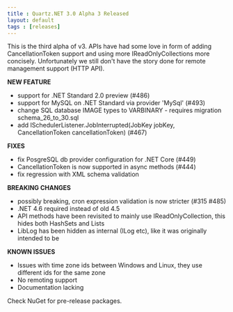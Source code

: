 ```yaml
---
title : Quartz.NET 3.0 Alpha 3 Released
layout: default
tags : [releases]
---
```


This is the third alpha of v3. APIs have had some love in form of adding CancellationToken support and
using more IReadOnlyCollection<T>s more concisely. Unfortunately we still don't have the story done for
remote management support (HTTP API).

__NEW FEATURE__

* support for .NET Standard 2.0 preview (#486)
* support for MySQL on .NET Standard via provider 'MySql' (#493)
* change SQL database IMAGE types to VARBINARY - requires migration schema_26_to_30.sql
* add ISchedulerListener.JobInterrupted(JobKey jobKey, CancellationToken cancellationToken) (#467)

__FIXES__

* fix PosgreSQL db provider configuration for .NET Core (#449)
* CancellationToken is now supported in async methods (#444)
* fix regression with XML schema validation

__BREAKING CHANGES__

* possibly breaking, cron expression validation is now stricter (#315 #485)
* .NET 4.6 required instead of old 4.5
* API methods have been revisited to mainly use IReadOnlyCollection<T>, this hides both HashSet<T>s and List<T>s
* LibLog has been hidden as internal (ILog etc), like it was originally intended to be

__KNOWN ISSUES__

* Issues with time zone ids between Windows and Linux, they use different ids for the same zone
* No remoting support
* Documentation lacking

Check NuGet for pre-release packages.
